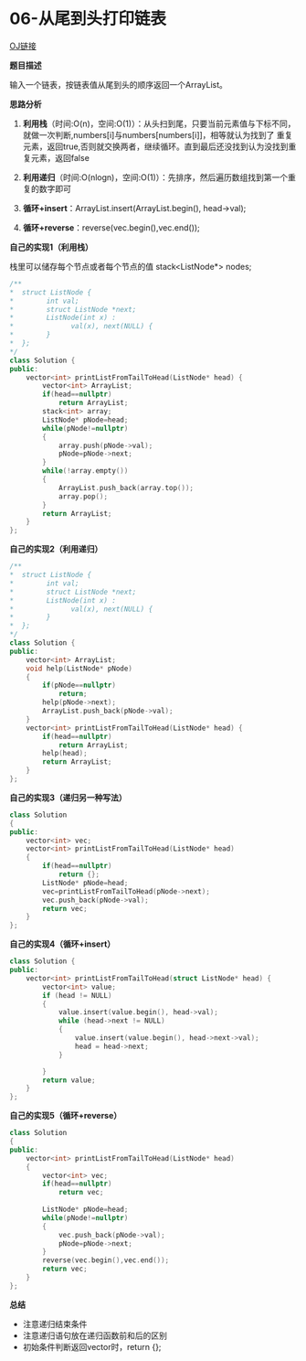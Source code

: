 # 06-从尾到头打印链表

[OJ链接](https://www.nowcoder.com/practice/d0267f7f55b3412ba93bd35cfa8e8035?tpId=13&tqId=11156&tPage=1&rp=1&ru=%2Fta%2Fcoding-interviews&qru=%2Fta%2Fcoding-interviews%2Fquestion-ranking)

**题目描述**

输入一个链表，按链表值从尾到头的顺序返回一个ArrayList。

**思路分析**

1. **利用栈**（时间:O(n)，空间:O(1)）：从头扫到尾，只要当前元素值与下标不同，就做一次判断,numbers[i]与numbers[numbers[i]]，相等就认为找到了
重复元素，返回true,否则就交换两者，继续循环。直到最后还没找到认为没找到重复元素，返回false

2. **利用递归**（时间:O(nlogn)，空间:O(1)）：先排序，然后遍历数组找到第一个重复的数字即可

3. **循环+insert**：ArrayList.insert(ArrayList.begin(), head->val);

4. **循环+reverse**：reverse(vec.begin(),vec.end());

**自己的实现1（利用栈）**

栈里可以储存每个节点或者每个节点的值
stack<ListNode*> nodes;
```c++
/**
*  struct ListNode {
*        int val;
*        struct ListNode *next;
*        ListNode(int x) :
*              val(x), next(NULL) {
*        }
*  };
*/
class Solution {
public:
    vector<int> printListFromTailToHead(ListNode* head) {
        vector<int> ArrayList;
        if(head==nullptr)
            return ArrayList;
        stack<int> array;
        ListNode* pNode=head;
        while(pNode!=nullptr)
        {
            array.push(pNode->val);
            pNode=pNode->next;
        }
        while(!array.empty())
        {
            ArrayList.push_back(array.top());
            array.pop();
        }
        return ArrayList;
    }
};
```

**自己的实现2（利用递归）**

```c++
/**
*  struct ListNode {
*        int val;
*        struct ListNode *next;
*        ListNode(int x) :
*              val(x), next(NULL) {
*        }
*  };
*/
class Solution {
public:
    vector<int> ArrayList;
    void help(ListNode* pNode)
    {
        if(pNode==nullptr)
            return;
        help(pNode->next);
        ArrayList.push_back(pNode->val);
    }
    vector<int> printListFromTailToHead(ListNode* head) {
        if(head==nullptr)
            return ArrayList;
        help(head);
        return ArrayList;
    }
};
```

**自己的实现3（递归另一种写法）**

```c++
class Solution 
{
public:
    vector<int> vec;
    vector<int> printListFromTailToHead(ListNode* head) 
    {
        if(head==nullptr)
            return {};
        ListNode* pNode=head;
        vec=printListFromTailToHead(pNode->next);
        vec.push_back(pNode->val);
        return vec;
    }
};

```

**自己的实现4（循环+insert）**

```c++
class Solution {
public:
    vector<int> printListFromTailToHead(struct ListNode* head) {
        vector<int> value;
        if (head != NULL)
        {
            value.insert(value.begin(), head->val);
            while (head->next != NULL)
            {
                value.insert(value.begin(), head->next->val);
                head = head->next;
            }

        }
        return value;
    }
};
```

**自己的实现5（循环+reverse）**

```c++
class Solution 
{
public:
    vector<int> printListFromTailToHead(ListNode* head) 
    {
        vector<int> vec;
        if(head==nullptr)
            return vec;
        
        ListNode* pNode=head;
        while(pNode!=nullptr)
        {
            vec.push_back(pNode->val);
            pNode=pNode->next;
        }
        reverse(vec.begin(),vec.end());
        return vec;
    }
};
```
**总结**

* 注意递归结束条件
* 注意递归语句放在递归函数前和后的区别
* 初始条件判断返回vector时，return {};

